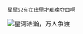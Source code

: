 ```
星星只有在夜里才璀璨夺目啊
```
![星河浩瀚，万人争渡](https://metrics.lecoq.io/Crystal-Moling?template=classic&languages=1&isocalendar=1&lines=1&introduction=1&base=header%2C%20activity%2C%20community%2C%20repositories%2C%20metadata&base.indepth=false&base.hireable=false&isocalendar=false&isocalendar.duration=half-year&languages=false&languages.limit=8&languages.threshold=0%25&languages.other=false&languages.colors=github&languages.sections=most-used&languages.indepth=false&languages.analysis.timeout=15&languages.categories=markup%2C%20programming&languages.recent.categories=markup%2C%20programming&languages.recent.load=300&languages.recent.days=14&lines=false&lines.sections=base&lines.repositories.limit=4&lines.history.limit=1&introduction=false&introduction.title=true&config.timezone=Asia%2FShanghai)
